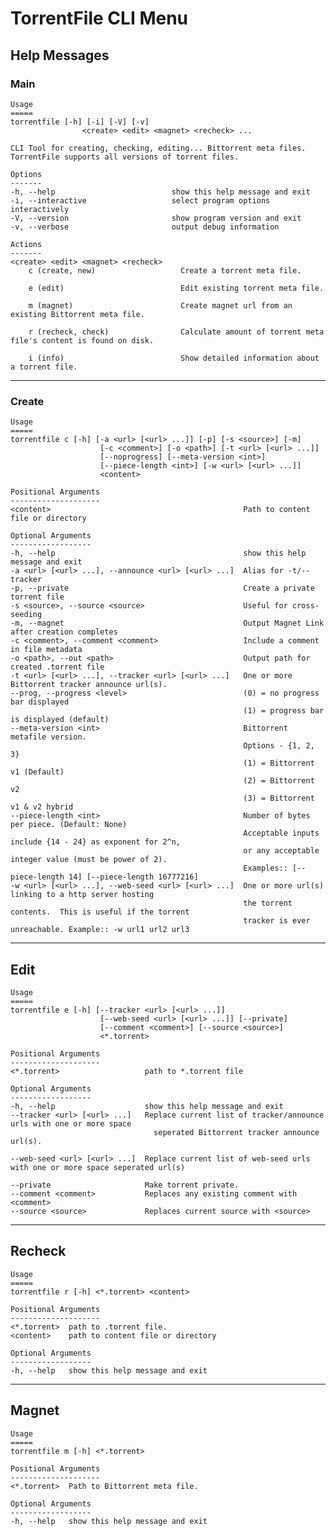 # TorrentFile CLI Menu

## Help Messages

### Main

    Usage
    =====
    torrentfile [-h] [-i] [-V] [-v]
                    <create> <edit> <magnet> <recheck> ...

    CLI Tool for creating, checking, editing... Bittorrent meta files. TorrentFile supports all versions of torrent files.

    Options
    -------
    -h, --help                          show this help message and exit
    -i, --interactive                   select program options interactively
    -V, --version                       show program version and exit
    -v, --verbose                       output debug information

    Actions
    -------
    <create> <edit> <magnet> <recheck>
        c (create, new)                   Create a torrent meta file.

        e (edit)                          Edit existing torrent meta file.

        m (magnet)                        Create magnet url from an existing Bittorrent meta file.

        r (recheck, check)                Calculate amount of torrent meta file's content is found on disk.

        i (info)                          Show detailed information about a torrent file.

-----

### Create

    Usage
    =====
    torrentfile c [-h] [-a <url> [<url> ...]] [-p] [-s <source>] [-m]
                        [-c <comment>] [-o <path>] [-t <url> [<url> ...]]
                        [--noprogress] [--meta-version <int>]
                        [--piece-length <int>] [-w <url> [<url> ...]]
                        <content>

    Positional Arguments
    --------------------
    <content>                                           Path to content file or directory

    Optional Arguments
    ------------------
    -h, --help                                          show this help message and exit
    -a <url> [<url> ...], --announce <url> [<url> ...]  Alias for -t/--tracker
    -p, --private                                       Create a private torrent file
    -s <source>, --source <source>                      Useful for cross-seeding
    -m, --magnet                                        Output Magnet Link after creation completes
    -c <comment>, --comment <comment>                   Include a comment in file metadata
    -o <path>, --out <path>                             Output path for created .torrent file
    -t <url> [<url> ...], --tracker <url> [<url> ...]   One or more Bittorrent tracker announce url(s).
    --prog, --progress <level>                          (0) = no progress bar displayed
                                                        (1) = progress bar is displayed (default)
    --meta-version <int>                                Bittorrent metafile version.
                                                        Options - {1, 2, 3}
                                                        (1) = Bittorrent v1 (Default)
                                                        (2) = Bittorrent v2
                                                        (3) = Bittorrent v1 & v2 hybrid
    --piece-length <int>                                Number of bytes per piece. (Default: None)
                                                        Acceptable inputs include {14 - 24} as exponent for 2^n,
                                                        or any acceptable integer value (must be power of 2).
                                                        Examples:: [--piece-length 14] [--piece-length 16777216]
    -w <url> [<url> ...], --web-seed <url> [<url> ...]  One or more url(s) linking to a http server hosting
                                                        the torrent contents.  This is useful if the torrent
                                                        tracker is ever unreachable. Example:: -w url1 url2 url3

-----

## Edit

    Usage
    =====
    torrentfile e [-h] [--tracker <url> [<url> ...]]
                        [--web-seed <url> [<url> ...]] [--private]
                        [--comment <comment>] [--source <source>]
                        <*.torrent>

    Positional Arguments
    --------------------
    <*.torrent>                   path to *.torrent file

    Optional Arguments
    ------------------
    -h, --help                    show this help message and exit
    --tracker <url> [<url> ...]   Replace current list of tracker/announce urls with one or more space
                                    seperated Bittorrent tracker announce url(s).

    --web-seed <url> [<url> ...]  Replace current list of web-seed urls with one or more space seperated url(s)

    --private                     Make torrent private.
    --comment <comment>           Replaces any existing comment with <comment>
    --source <source>             Replaces current source with <source>

-----

## Recheck

    Usage
    =====
    torrentfile r [-h] <*.torrent> <content>

    Positional Arguments
    --------------------
    <*.torrent>  path to .torrent file.
    <content>    path to content file or directory

    Optional Arguments
    ------------------
    -h, --help   show this help message and exit

-----

## Magnet

    Usage
    =====
    torrentfile m [-h] <*.torrent>

    Positional Arguments
    --------------------
    <*.torrent>  Path to Bittorrent meta file.

    Optional Arguments
    ------------------
    -h, --help   show this help message and exit
